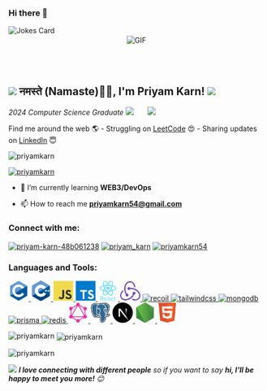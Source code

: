 ### Hi there 👋
<img src="https://readme-jokes.vercel.app/api" alt="Jokes Card" />

<div align="center">
<img height="100" width="300" alt="GIF" align="center" src="https://github.com/Xx-Ashutosh-xX/Xx-Ashutosh-xX/blob/master/assets/208593.gif">
</div>

</br>
</br>
</br>
<h2><img src="https://emojis.slackmojis.com/emojis/images/1531849430/4246/blob-sunglasses.gif?1531849430" width="30"/> नमस्ते (Namaste)🙏🏻, I'm Priyam Karn! <img src="https://media.giphy.com/media/12oufCB0MyZ1Go/giphy.gif" width="50"></h2>
<img align='right' src="https://media.giphy.com/media/M9gbBd9nbDrOTu1Mqx/giphy.gif" width="230">
<p><em>2024 Computer Science Graduate
</a><img src="https://media.giphy.com/media/WUlplcMpOCEmTGBtBW/giphy.gif" width="30"> 
</em></p>
Find me around the web 🌎 
- Struggling on <a href="https://leetcode.com/priyamkarn/">LeetCode</a> 😍
- Sharing updates on <a href="https://www.linkedin.com/in/priyam-karn-48b061238/">LinkedIn</a> 😇

<p align="left"> <img src="https://komarev.com/ghpvc/?username=priyamkarn&label=Profile%20views&color=0e75b6&style=flat" alt="priyamkarn" /> </p>

<p align="left"> <a href="https://github.com/ryo-ma/github-profile-trophy"><img src="https://github-profile-trophy.vercel.app/?username=priyamkarn" alt="priyamkarn" /></a> </p>

- 🌱 I’m currently learning **WEB3/DevOps**

- 📫 How to reach me **priyamkarn54@gmail.com**

<h3 align="left">Connect with me:</h3>
<p align="left">
<a href="https://linkedin.com/in/priyam-karn-48b061238" target="blank"><img align="center" src="https://raw.githubusercontent.com/rahuldkjain/github-profile-readme-generator/master/src/images/icons/Social/linked-in-alt.svg" alt="priyam-karn-48b061238" height="30" width="40" /></a>
<a href="https://instagram.com/priyam_karn" target="blank"><img align="center" src="https://raw.githubusercontent.com/rahuldkjain/github-profile-readme-generator/master/src/images/icons/Social/instagram.svg" alt="priyam_karn" height="30" width="40" /></a>
<a href="https://auth.geeksforgeeks.org/user/priyamkarn54" target="blank"><img align="center" src="https://raw.githubusercontent.com/rahuldkjain/github-profile-readme-generator/master/src/images/icons/Social/geeks-for-geeks.svg" alt="priyamkarn54" height="30" width="40" /></a>
</p>

<h3 align="left">Languages and Tools:</h3>
<p align="left">
<a href="https://www.cprogramming.com/" target="_blank" rel="noreferrer"> <img src="https://raw.githubusercontent.com/devicons/devicon/master/icons/c/c-original.svg" alt="c" width="40" height="40"/> </a>
<a href="https://www.w3schools.com/cpp/" target="_blank" rel="noreferrer"> <img src="https://raw.githubusercontent.com/devicons/devicon/master/icons/cplusplus/cplusplus-original.svg" alt="cplusplus" width="40" height="40"/> </a>
<a href="https://developer.mozilla.org/en-US/docs/Web/JavaScript" target="_blank" rel="noreferrer"> <img src="https://raw.githubusercontent.com/devicons/devicon/master/icons/javascript/javascript-original.svg" alt="javascript" width="40" height="40"/> </a>
<a href="https://www.typescriptlang.org/" target="_blank" rel="noreferrer"> <img src="https://raw.githubusercontent.com/devicons/devicon/master/icons/typescript/typescript-original.svg" alt="typescript" width="40" height="40"/> </a>
<a href="https://reactjs.org/" target="_blank" rel="noreferrer"> <img src="https://raw.githubusercontent.com/devicons/devicon/master/icons/react/react-original-wordmark.svg" alt="react" width="40" height="40"/> </a>
<a href="https://redux.js.org/" target="_blank" rel="noreferrer"> <img src="https://raw.githubusercontent.com/devicons/devicon/master/icons/redux/redux-original.svg" alt="redux" width="40" height="40"/> </a>
<a href="https://recoiljs.org/" target="_blank" rel="noreferrer"> <img src="https://recoiljs.org/img/logo.svg" alt="recoil" width="40" height="40"/> </a>
<a href="https://tailwindcss.com/" target="_blank" rel="noreferrer"> <img src="https://miro.medium.com/v2/resize:fit:1400/1*_6ooq0R60ba3UT5c-QVemA.png" alt="tailwindcss" width="40" height="40"/> </a>
<a href="https://www.mongodb.com/" target="_blank" rel="noreferrer"> <img src="https://www.vectorlogo.zone/logos/mongodb/mongodb-icon.svg" alt="mongodb" width="40" height="40"/> </a>
<a href="https://prisma.io/" target="_blank" rel="noreferrer"> <img src="https://redmonk.com/jgovernor/files/2021/05/Prisma-Logo-Black.png" alt="prisma" width="40" height="40"/> </a>
<a href="https://redis.io/" target="_blank" rel="noreferrer"> <img src="https://redis.io/images/redis-white.png" alt="redis" width="40" height="40"/> </a>
<a href="https://graphql.org/" target="_blank" rel="noreferrer"> <img src="https://raw.githubusercontent.com/devicons/devicon/master/icons/graphql/graphql-plain.svg" alt="graphql" width="40" height="40"/> </a>
<a href="https://www.postgresql.org/" target="_blank" rel="noreferrer"> <img src="https://raw.githubusercontent.com/devicons/devicon/master/icons/postgresql/postgresql-original.svg" alt="postgresql" width="40" height="40"/> </a>
<a href="https://nextjs.org/" target="_blank" rel="noreferrer"> <img src="https://raw.githubusercontent.com/devicons/devicon/master/icons/nextjs/nextjs-original.svg" alt="nextjs" width="40" height="40"/> </a>
<a href="https://nodejs.org/" target="_blank" rel="noreferrer"> <img src="https://raw.githubusercontent.com/devicons/devicon/master/icons/nodejs/nodejs-original.svg" alt="nodejs" width="40" height="40"/> </a>
<a href="https://developer.mozilla.org/en-US/docs/Web/HTML" target="_blank" rel="noreferrer"> <img src="https://raw.githubusercontent.com/devicons/devicon/master/icons/html5/html5-original.svg" alt="html" width="40" height="40"/> </a>
</p>

<p><img align="left" src="https://github-readme-stats.vercel.app/api/top-langs?username=priyamkarn&show_icons=true&locale=en&layout=compact" alt="priyamkarn" /></p>

<p>&nbsp;<img align="center" src="https://github-readme-stats.vercel.app/api?username=priyamkarn&show_icons=true&locale=en" alt="priyamkarn" /></p>

<p><img align="center" src="https://github-readme-streak-stats.herokuapp.com/?user=priyamkarn&" alt="priyamkarn" /></p>
<img src="https://media.giphy.com/media/LnQjpWaON8nhr21vNW/giphy.gif" width="60"> <em><b>I love connecting with different people</b> so if you want to say <b>hi, I'll be happy to meet you more!</b> 😊</em>
